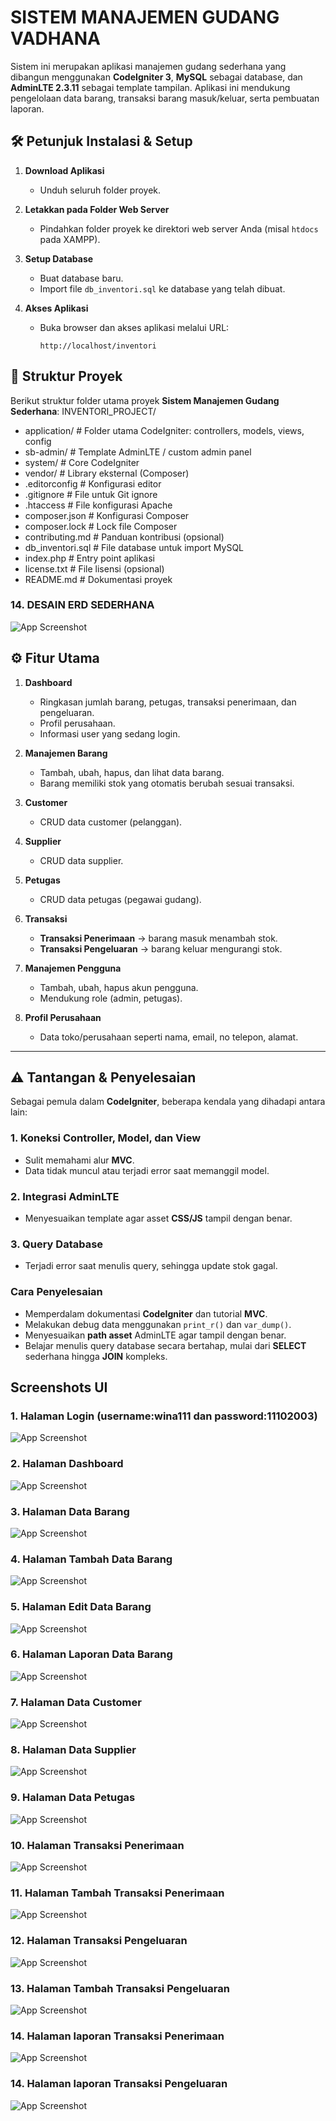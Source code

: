 
# SISTEM MANAJEMEN GUDANG VADHANA

Sistem ini merupakan aplikasi manajemen gudang sederhana yang dibangun menggunakan **CodeIgniter 3**, **MySQL** sebagai database, dan **AdminLTE 2.3.11** sebagai template tampilan. Aplikasi ini mendukung pengelolaan data barang, transaksi barang masuk/keluar, serta pembuatan laporan.

## 🛠️ Petunjuk Instalasi & Setup


1. **Download Aplikasi**
   - Unduh seluruh folder proyek.

2. **Letakkan pada Folder Web Server**
   - Pindahkan folder proyek ke direktori web server Anda (misal `htdocs` pada XAMPP).

3. **Setup Database**
   - Buat database baru.
   - Import file `db_inventori.sql` ke database yang telah dibuat.

4. **Akses Aplikasi**
   - Buka browser dan akses aplikasi melalui URL:
     ```
     http://localhost/inventori
     ```


## 📂 Struktur Proyek

Berikut struktur folder utama proyek **Sistem Manajemen Gudang Sederhana**:
INVENTORI_PROJECT/
- application/ # Folder utama CodeIgniter: controllers, models, views, config
-  sb-admin/ # Template AdminLTE / custom admin panel
- system/ # Core CodeIgniter
-  vendor/ # Library eksternal (Composer)
- .editorconfig # Konfigurasi editor
- .gitignore # File untuk Git ignore
- .htaccess # File konfigurasi Apache
-  composer.json # Konfigurasi Composer
-  composer.lock # Lock file Composer
- contributing.md # Panduan kontribusi (opsional)
- db_inventori.sql # File database untuk import MySQL
- index.php # Entry point aplikasi
-  license.txt # File lisensi (opsional)
- README.md # Dokumentasi proyek

### 14. DESAIN ERD SEDERHANA
![App Screenshot](images/ERD_INVENTORY.drawio.png)

## ⚙️ Fitur Utama

1. **Dashboard**
   - Ringkasan jumlah barang, petugas, transaksi penerimaan, dan pengeluaran.
   - Profil perusahaan.
   - Informasi user yang sedang login.

2. **Manajemen Barang**
   - Tambah, ubah, hapus, dan lihat data barang.
   - Barang memiliki stok yang otomatis berubah sesuai transaksi.

3. **Customer**
   - CRUD data customer (pelanggan).

4. **Supplier**
   - CRUD data supplier.

5. **Petugas**
   - CRUD data petugas (pegawai gudang).

6. **Transaksi**
   - **Transaksi Penerimaan** → barang masuk menambah stok.
   - **Transaksi Pengeluaran** → barang keluar mengurangi stok.

7. **Manajemen Pengguna**
   - Tambah, ubah, hapus akun pengguna.
   - Mendukung role (admin, petugas).

8. **Profil Perusahaan**
   - Data toko/perusahaan seperti nama, email, no telepon, alamat.

---

## ⚠️ Tantangan & Penyelesaian

Sebagai pemula dalam **CodeIgniter**, beberapa kendala yang dihadapi antara lain:

### 1. Koneksi Controller, Model, dan View
- Sulit memahami alur **MVC**.
- Data tidak muncul atau terjadi error saat memanggil model.

### 2. Integrasi AdminLTE
- Menyesuaikan template agar asset **CSS/JS** tampil dengan benar.

### 3. Query Database
- Terjadi error saat menulis query, sehingga update stok gagal.

### Cara Penyelesaian
- Memperdalam dokumentasi **CodeIgniter** dan tutorial **MVC**.
- Melakukan debug data menggunakan `print_r()` dan `var_dump()`.
- Menyesuaikan **path asset** AdminLTE agar tampil dengan benar.
- Belajar menulis query database secara bertahap, mulai dari **SELECT** sederhana hingga **JOIN** kompleks.


## Screenshots UI
### 1. Halaman Login (username:wina111 dan password:11102003)
![App Screenshot](images/login.PNG)

### 2. Halaman Dashboard
![App Screenshot](images/dashboard.PNG)

### 3. Halaman Data Barang
![App Screenshot](images/barang.PNG)

### 4. Halaman Tambah Data Barang
![App Screenshot](images/tambahbarang.PNG)

### 5. Halaman Edit Data Barang
![App Screenshot](images/editbarang.PNG)

### 6. Halaman Laporan Data Barang
![App Screenshot](images/laporanbarang.PNG)

### 7. Halaman Data Customer
![App Screenshot](images/customer.PNG)


### 8. Halaman Data Supplier
![App Screenshot](images/supplier.PNG)

### 9. Halaman Data Petugas
![App Screenshot](images/petugas.PNG)

### 10. Halaman Transaksi Penerimaan
![App Screenshot](images/transaksipenerimaan.PNG)

### 11. Halaman Tambah Transaksi Penerimaan
![App Screenshot](images/tambahtransaksipenerimaan.PNG)

### 12. Halaman Transaksi Pengeluaran
![App Screenshot](images/transaksipengeluaran.PNG)

### 13. Halaman Tambah Transaksi Pengeluaran
![App Screenshot](images/tambahtransaksipengeluaran.PNG)

### 14. Halaman laporan Transaksi Penerimaan
![App Screenshot](images/laporanpenerimaan.PNG)

### 14. Halaman laporan Transaksi Pengeluaran
![App Screenshot](images/laporanpengeluaran.PNG)
